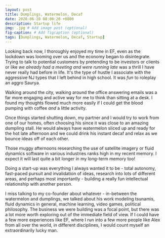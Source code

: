 ```yaml
---
layout: post
title: Dumplings, Watermelon, Decaf
date: 2020-06-28 08:00:20 +0800
description: Startup life
img: .jpg # Add image post (optional)
fig-caption: # Add figcaption (optional)
tags: [Dumplings, Watermelon, Decaf, Startup]
---
```


Looking back now, I thoroughly enjoyed my time in EF, even as the lockdown was looming over us and the economy began to disintegrate. Trying to talk to potential customers by pretending to be investors or clients or like _we already had a meeting and were running late_ was a thrill I have never really had before in life. It's the type of hustle I associate with the aggressive NJ types that I left behind in high school. It was _fun_ to roleplay an aggro Saurya.

Walking around the city, walking around the office answering emails was a far more engaging and active way for me to think than sitting at a desk. I found my thoughts flowed much more easily if I could get the blood pumping with coffee _and_ a little activity.

Once things started shutting down, my partner and I would try to work from one of our homes, often choosing his since it was close to an amazing dumpling stall. He would always have watermelon sliced up and ready for the hot late afternoon and we could drink his instant decaf and relax as we bounce ideas off of each other.

Those muggy afternoons researching the use of satellite imagery or fluid dynamics software in various industries ranks high in my recent memory. I expect it will last quite a bit longer in my long-term memory too!

Doing a start-up was everything I always wanted it to be - total autonomy, fast-paced pursuit and invalidation of ideas, research into lots of different areas, and perhaps most importantly - building a really fun intellectual relationship with another person.

I miss talking to my co-founder about whatever - in-between the watermelon and dumplings, we talked about his work modeling tsunamis, fluid dynamics in general, machine learning, video games, political philosophy. The business we were building was a focal point, but there was a lot more worth exploring out of the immediate field of view. If I could have a few more experiences like EF, where I run into a few more people like Alex from all over the world, in different disciplines, I would count myself an extraordinarily lucky man.
